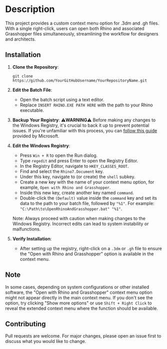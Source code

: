 # Description

This project provides a custom context menu option for .3dm and .gh files. With a single right-click, users can open both Rhino and associated Grasshopper files simultaneously, streamlining the workflow for designers and architects.

## Installation

1. **Clone the Repository**:
   ```
   git clone https://github.com/YourGitHubUsername/YourRepositoryName.git
   ```

2. **Edit the Batch File**:
   - Open the batch script using a text editor.
   - Replace `INSERT RHINO.EXE PATH HERE` with the path to your Rhino executable.

3. **Backup Your Registry**:
   ⚠️**WARNING**⚠️ Before making any changes to the Windows Registry, it's crucial to back it up to prevent potential issues. If you're unfamiliar with this process, you can [follow this guide](https://support.microsoft.com/en-us/help/322756/how-to-back-up-and-restore-the-registry-in-windows) provided by Microsoft.

4. **Edit the Windows Registry**:
   - Press `Win + R` to open the Run dialog.
   - Type `regedit` and press Enter to open the Registry Editor.
   - In the Registry Editor, navigate to `HKEY_CLASSES_ROOT`.
   - Find and select the `Rhino7.Document` key.
   - Under this key, navigate to (or create) the `shell` subkey.
   - Create a new key with the name of your context menu option, for example, `Open with Rhino and Grasshopper`.
   - Inside this new key, create another key named `command`.
   - Double-click the `(Default)` value inside the `command` key and set its data to the path to your batch file, followed by `"%1"`. For example: `"C:\Path\to\OpenRhinoAndGrasshopper.bat" "%1"`.
   
   Note: Always proceed with caution when making changes to the Windows Registry. Incorrect edits can lead to system instability or malfunctions.

5. **Verify Installation**:
   - After setting up the registry, right-click on a `.3dm` or `.gh` file to ensure the "Open with Rhino and Grasshopper" option is available in the context menu.

## Note

In some cases, depending on system configurations or other installed software, the "Open with Rhino and Grasshopper" context menu option might not appear directly in the main context menu. If you don't see the option, try clicking "Show more options" or use `Shift + Right Click` to reveal the extended context menu where the function should be available.

## Contributing

Pull requests are welcome. For major changes, please open an issue first to discuss what you would like to change.

